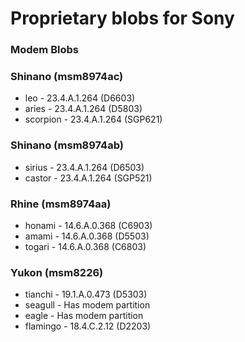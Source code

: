 # Proprietary blobs for Sony

### Modem Blobs
### Shinano (msm8974ac)
* leo      - 23.4.A.1.264 (D6603)
* aries    - 23.4.A.1.264 (D5803)
* scorpion - 23.4.A.1.264 (SGP621)

### Shinano (msm8974ab)
* sirius   - 23.4.A.1.264 (D6503)
* castor   - 23.4.A.1.264 (SGP521)

### Rhine (msm8974aa)
* honami   - 14.6.A.0.368 (C6903)
* amami    - 14.6.A.0.368 (D5503)
* togari   - 14.6.A.0.368 (C6803)

### Yukon (msm8226)
* tianchi  - 19.1.A.0.473 (D5303)
* seagull  - Has modem partition
* eagle    - Has modem partition
* flamingo - 18.4.C.2.12 (D2203)
